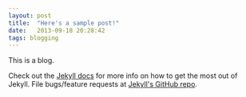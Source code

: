```yaml
---
layout: post
title:  "Here's a sample post!"
date:   2013-09-18 20:28:42
tags: blogging
---
```


This is a blog.

Check out the [Jekyll docs][jekyll] for more info on how to get the most out of Jekyll. File bugs/feature requests at [Jekyll's GitHub repo][jekyll-gh].

[jekyll-gh]: https://github.com/mojombo/jekyll
[jekyll]:    http://jekyllrb.com
